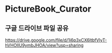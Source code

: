 # PictureBook_Curator

## 구글 드라이브 파일 공유
https://drive.google.com/file/d/1i6p3xCX6ltbfVlyT-hVHOIlU9ymbJHOA/view?usp=sharing
